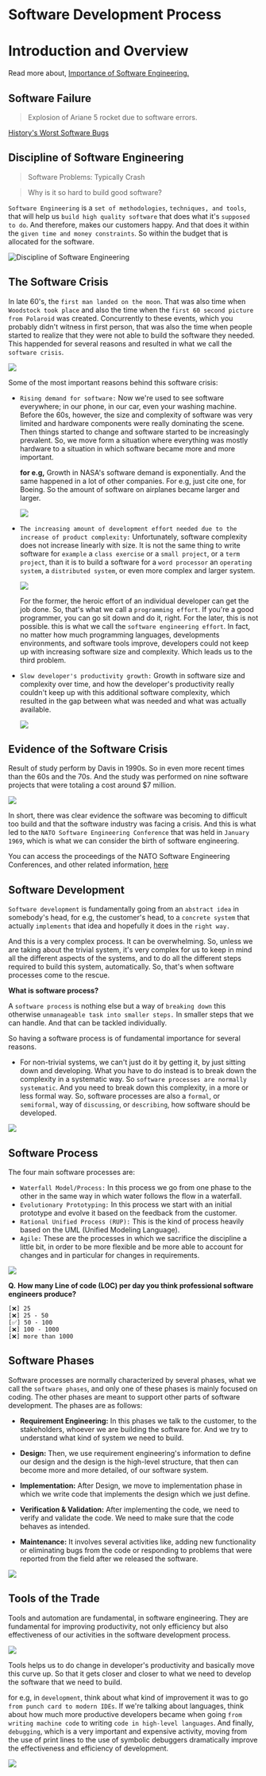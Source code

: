 # Software Development Process

# Introduction and Overview

Read more about, [Importance of Software Engineering.](https://github.com/avinashbest/software-engineering-udacity/blob/master/importance_of_software_engineering.md)

## Software Failure

> Explosion of Ariane 5 rocket due to software errors.

[History's Worst Software Bugs](https://www.wired.com/2005/11/historys-worst-software-bugs/?currentPage=all)

## Discipline of Software Engineering

> Software Problems: Typically Crash

> Why is it so hard to build good software?

`Software Engineering` is a `set of methodologies`, `techniques, and tools`, that will help us `build high quality software` that does what it's `supposed to do`. And therefore, makes our customers happy. And that does it within the `given time and money constraints`. So within the budget that is allocated for the software.

![Discipline of Software Engineering](res/1.png)

## The Software Crisis

In late 60's, the `first man landed on the moon`. That was also time when `Woodstock took place` and also the time when the `first 60 second picture from Polaroid` was created. Concurrently to these events, which you probably didn't witness in first person, that was also the time when people started to realize that they were not able to build the software they needed. This happended for several reasons and resulted in what we call the `software crisis`.

![](res/2.png)

Some of the most important reasons behind this software crisis:

- `Rising demand for software:` Now we're used to see software everywhere; in our phone, in our car, even your washing machine. Before the 60s, however, the size and complexity of software was very limited and hardware components were really dominating the scene. Then things started to change and software started to be increasingly prevalent. So, we move form a situation where everything was mostly hardware to a situation in which software became more and more important.

  **for e.g,** Growth in NASA's software demand is exponentially. And the same happened in a lot of other companies. For e.g, just cite one, for Boeing. So the amount of software on airplanes became larger and larger.

  ![](res/3.png)

- `The increasing amount of development effort needed due to the increase of product complexity:` Unfortunately, software complexity does not increase linearly with size. It is not the same thing to write software for `example` a `class exercise` or a `small project`, or a `term project`, than it is to build a software for a `word processor` an `operating system`, a `distributed system`, or even more complex and larger system.

  ![](res/4.png)

  For the former, the heroic effort of an individual developer can get the job done. So, that's what we call a `programming effort`. If you're a good programmer, you can go sit down and do it, right. For the later, this is not possible. this is what we call the `software engineering effort`. In fact, no matter how much programming languages, developments environments, and software tools improve, developers could not keep up with increasing software size and complexity. Which leads us to the third problem.

- `Slow developer's productivity growth:` Growth in software size and complexity over time, and how the developer's productivity really couldn't keep up with this additional software complexity, which resulted in the gap between what was needed and what was actually available.

  ![](res/5.png)

## Evidence of the Software Crisis

Result of study perform by Davis in 1990s. So in even more recent times than the 60s and the 70s. And the study was performed on nine software projects that were totaling a cost around $7 million.

![](res/6.png)

In short, there was clear evidence the software was becoming to difficult too build and that the software industry was facing a crisis. And this is what led to the `NATO Software Engineering Conference` that was held in `January 1969`, which is what we can consider the birth of software engineering.

You can access the proceedings of the NATO Software Engineering Conferences, and other related information, [here](http://homepages.cs.ncl.ac.uk/brian.randell/NATO/)

## Software Development

`Software development` is fundamentally going from an `abstract idea` in somebody's head, for e.g, the customer's head, to a `concrete system` that actually `implements` that idea and hopefully it does in the `right way.`

And this is a very complex process. It can be overwhelming. So, unless we are taking about the trivial system, it's very complex for us to keep in mind all the different aspects of the systems, and to do all the different steps required to build this system, automatically. So, that's when software processes come to the rescue.

**What is software process?**

A `software process` is nothing else but a way of `breaking down` this otherwise `unmanageable task into smaller steps.` In smaller steps that we can handle. And that can be tackled individually.

So having a software process is of fundamental importance for several reasons.

- For non-trivial systems, we can't just do it by getting it, by just sitting down and developing. What you have to do instead is to break down the complexity in a systematic way. So `software processes are normally systematic`. And you need to break down this complexity, in a more or less formal way. So, software processes are also a `formal`, or `semiformal`, way of `discussing`, or `describing`, how software should be developed.

![](res/7.png)

## Software Process

The four main software processes are:

- `Waterfall Model/Process:` In this process we go from one phase to the other in the same way in which water follows the flow in a waterfall.
- `Evolutionary Prototyping:` In this process we start with an initial prototype and evolve it based on the feedback from the customer.
- `Rational Unified Process (RUP):` This is the kind of process heavily based on the UML (Unified Modeling Language).
- `Agile:` These are the processes in which we sacrifice the discipline a little bit, in order to be more flexible and be more able to account for changes and in particular for changes in requirements.

![](res/8.png)

**Q.** **How many Line of code (LOC) per day you think professional software engineers produce?**

    [❌] 25
    [❌] 25 - 50
    [✅] 50 - 100
    [❌] 100 - 1000
    [❌] more than 1000

## Software Phases

Software processes are normally characterized by several phases, what we call the `software phases`, and only one of these phases is mainly focused on coding. The other phases are meant to support other parts of software development. The phases are as follows:

- **Requirement Engineering:** In this phases we talk to the customer, to the stakeholders, whoever we are building the software for. And we try to understand what kind of system we need to build.

- **Design:** Then, we use requirement engineering's information to define our design and the design is the high-level structure, that then can become more and more detailed, of our software system.

- **Implementation:** After Design, we move to implementation phase in which we write code that implements the design which we just define.

- **Verification & Validation:** After implementing the code, we need to verify and validate the code. We need to make sure that the code behaves as intended.

- **Maintenance:** It involves several activities like, adding new functionality or eliminating bugs from the code or responding to problems that were reported from the field after we released the software.

![](res/9.png)

## Tools of the Trade

Tools and automation are fundamental, in software engineering. They are fundamental for improving productivity, not only efficiency but also effectiveness of our activities in the software development process.

![](res/10.png)

Tools helps us to do change in developer's productivity and basically move this curve up. So that it gets closer and closer to what we need to develop the software that we need to build.

for e.g, in `development`, think about what kind of improvement it was to go `from punch card to modern IDEs`. If we're talking about languages, think about how much more productive developers became when going `from writing machine code` to writing `code in high-level languages`. And finally, `debugging`, which is a very important and expensive activity, moving from the use of print lines to the use of symbolic debuggers dramatically improve the effectiveness and efficiency of development.

![](res/11.png)